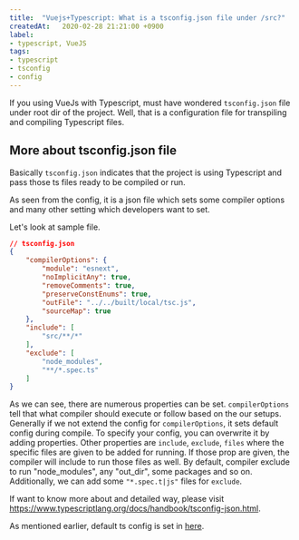 ```yaml
---
title:  "Vuejs+Typescript: What is a tsconfig.json file under /src?"
createdAt:   2020-02-28 21:21:00 +0900
label:
- typescript, VueJS
tags:
- typescript 
- tsconfig 
- config
---
```


If you using VueJs with Typescript, must have wondered `tsconfig.json` file under root dir of the project. Well, that is a configuration file for transpiling and compiling Typescript files.

## More about tsconfig.json file

Basically `tsconfig.json` indicates that the project is using Typescript and pass those ts files ready to be compiled or run.

As seen from the config, it is a json file which sets some compiler options and many other setting which developers want to set.

Let's look at sample file.

```json
// tsconfig.json
{
    "compilerOptions": {
        "module": "esnext",
        "noImplicitAny": true,
        "removeComments": true,
        "preserveConstEnums": true,
        "outFile": "../../built/local/tsc.js",
        "sourceMap": true
    },
    "include": [
        "src/**/*"
    ],
    "exclude": [
        "node_modules",
        "**/*.spec.ts"
    ]
}
```

As we can see, there are numerous properties can be set. `compilerOptions` tell that what compiler should execute or follow based on the our setups. Generally if we not extend the config for `compilerOptions`, it sets default config during compile. To specify your config, you can overwrite it by adding properties.
Other properties are `include`, `exclude`, `files` where the specific files are given to be added for running. If those prop are given, the compiler will include to run those files as well.
By default, compiler exclude to run "node_modules", any "out_dir", some packages and so on. Additionally, we can add some `"*.spec.t|js"` files for `exclude`.

If want to know more about and detailed way, please visit <https://www.typescriptlang.org/docs/handbook/tsconfig-json.html>.

As mentioned earlier, default ts config is set in [here](https://www.typescriptlang.org/docs/handbook/compiler-options.html).
